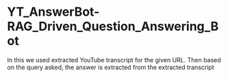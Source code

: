 # YT_AnswerBot-RAG_Driven_Question_Answering_Bot
In this we used extracted YouTube transcript for the given URL. Then based on the query asked, the answer is extracted from the extracted transcript

